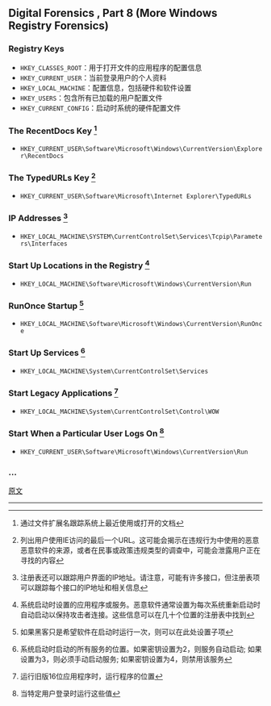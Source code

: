 ## Digital Forensics , Part 8 (More Windows Registry Forensics)

### Registry Keys

- `HKEY_CLASSES_ROOT`：用于打开文件的应用程序的配置信息
- `HKEY_CURRENT_USER`：当前登录用户的个人资料
- `HKEY_LOCAL_MACHINE`：配置信息，包括硬件和软件设置
- `HKEY_USERS`：包含所有已加载的用户配置文件
- `HKEY_CURRENT_CONFIG`：启动时系统的硬件配置文件

### The RecentDocs Key [^1]

- `HKEY_CURRENT_USER\Software\Microsoft\Windows\CurrentVersion\Explorer\RecentDocs`

### The TypedURLs Key [^2]

- `HKEY_CURRENT_USER\Software\Microsoft\Internet Explorer\TypedURLs`

### IP Addresses [^3]

- `HKEY_LOCAL_MACHINE\SYSTEM\CurrentControlSet\Services\Tcpip\Parameters\Interfaces`

### Start Up Locations in the Registry [^4]

- `HKEY_LOCAL_MACHINE\Software\Microsoft\Windows\CurrentVersion\Run`

### RunOnce Startup [^5]

- `HKEY_LOCAL_MACHINE\Software\Microsoft\Windows\CurrentVersion\RunOnce`

### Start Up Services [^6]

- `HKEY_LOCAL_MACHINE\System\CurrentControlSet\Services`

### Start Legacy Applications [^7]

- `HKEY_LOCAL_MACHINE\System\CurrentControlSet\Control\WOW`

### Start When a Particular User Logs On [^8]

- `HKEY_CURRENT_USER\Software\Microsoft\Windows\CurrentVersion\Run`

### ...



[原文](https://null-byte.wonderhowto.com/how-to/hack-like-pro-digital-forensics-for-aspiring-hacker-part-8-more-windows-registry-forensics-0162609/)

---

[^1]: 通过文件扩展名跟踪系统上最近使用或打开的文档
[^2]: 列出用户使用IE访问的最后一个URL。这可能会揭示在违规行为中使用的恶意恶意软件的来源，或者在民事或政策违规类型的调查中，可能会泄露用户正在寻找的内容
[^3]: 注册表还可以跟踪用户界面的IP地址。请注意，可能有许多接口，但注册表项可以跟踪每个接口的IP地址和相关信息
[^4]: 系统启动时设置的应用程序或服务。恶意软件通常设置为每次系统重新启动时自动启动以保持攻击者连接。这些信息可以在几十个位置的注册表中找到
[^5]:	如果黑客只是希望软件在启动时运行一次，则可以在此处设置子项
[^6]: 系统启动时启动的所有服务的位置。如果密钥设置为2，则服务自动启动; 如果设置为3，则必须手动启动服务; 如果密钥设置为4，则禁用该服务
[^7]: 运行旧版16位应用程序时，运行程序的位置
[^8]: 当特定用户登录时运行这些值